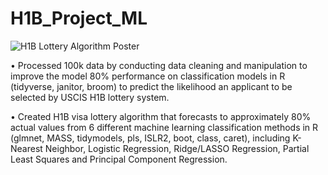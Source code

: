 # H1B_Project_ML

![H1B Lottery Algorithm Poster]([https://github.com/[yjchen9596]/[H1B_Project_ML]/blob/[main]/image.jpg?raw=true](https://github.com/yjchen9596/H1B_Project_ML/blob/main/poster/H1B_Poster.jpeg))


• Processed 100k data by conducting data cleaning and manipulation to improve the model 80% performance on classification
models in R (tidyverse, janitor, broom) to predict the likelihood an applicant to be selected by USCIS H1B lottery system.

• Created H1B visa lottery algorithm that forecasts to approximately 80% actual values from 6 different machine learning classification methods in R (glmnet, MASS, tidymodels, pls, ISLR2, boot, class, caret), including K-Nearest Neighbor,
Logistic Regression, Ridge/LASSO Regression, Partial Least Squares and Principal Component Regression.
